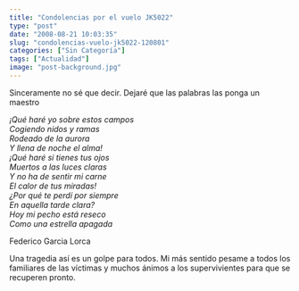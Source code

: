 ```yaml
---
title: "Condolencias por el vuelo JK5022"
type: "post"
date: "2008-08-21 10:03:35"
slug: "condolencias-vuelo-jk5022-120801"
categories: ["Sin Categoría"]
tags: ["Actualidad"]
image: "post-background.jpg"
---
```


 Sinceramente no sé que decir. Dejaré que las palabras las ponga un maestro

*¡Qué haré yo sobre estos campos   
Cogiendo nidos y ramas   
Rodeado de la aurora   
Y llena de noche el alma!   
¡Qué haré si tienes tus ojos   
Muertos a las luces claras   
Y no ha de sentir mi carne   
El calor de tus miradas!   
¿Por qué te perdí por siempre   
En aquella tarde clara?   
Hoy mi pecho está reseco   
Como una estrella apagada*

Federico Garcia Lorca

Una tragedia así es un golpe para todos. Mi más sentido pesame a todos los familiares de las víctimas y muchos ánimos a los supervivientes para que se recuperen pronto.